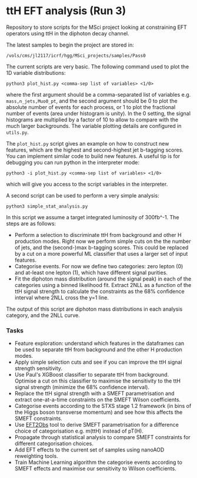 # ttH EFT analysis (Run 3)

Repository to store scripts for the MSci project looking at constraining EFT operators using ttH in the diphoton decay channel.

The latest samples to begin the project are stored in:
```
/vols/cms/jl2117/icrf/hgg/MSci_projects/samples/Pass0
```

The current scripts are very basic. The following command used to plot the 1D variable distributions:
```
python3 plot_hist.py <comma-sep list of variables> <1/0>
```
where the first argument should be a comma-separated list of variables e.g. `mass,n_jets,Muo0_pt`, and the second argument should be 0 to plot the absolute number of events for each process, or 1 to plot the fractional number of events (area under histogram is unity). In the 0 setting, the signal histograms are multiplied by a factor of 10 to allow to compare with the much larger backgrounds. The variable plotting details are configured in `utils.py`.

The `plot_hist.py` script gives an example on how to construct new features, which are the highest and second-highest jet b-tagging scores. You can implement similar code to build new features. A useful tip is for debugging you can run python in the interpreter mode:
```
python3 -i plot_hist.py <comma-sep list of variables> <1/0>
```
which will give you access to the script variables in the interpreter.

A second script can be used to perform a very simple analysis:
```
python3 simple_stat_analysis.py
```
In this script we assume a target integrated luminosity of 300fb^-1. The steps are as follows:

* Perform a selection to discriminate ttH from background and other H production modes. Right now we perform simple cuts on the the number of jets, and the (second-)max b-tagging scores. This could be replaced by a cut on a more powerful ML classifier that uses a larger set of input features.
* Categorise events. For now we define two categories: zero lepton (0) and  at-least one lepton (1), which have different signal purities.
* Fit the diphoton mass distribution (around the signal peak) in each of the categories using a binned likelihood fit. Extract 2NLL as a function of the ttH signal strength to calculate the constraints as the 68% confidence interval where 2NLL cross the y=1 line. 

The output of this script are diphoton mass distributions in each analysis category, and the 2NLL curve. 

### Tasks
* Feature exploration: understand which features in the dataframes can be used to separate ttH from background and the other H production modes.
* Apply simple selection cuts and see if you can improve the ttH signal strength sensitivity.
* Use Paul's XGBoost classifier to separate ttH from background. Optimise a cut on this classifier to maximise the sensitivity to the ttH signal strength (minimize the 68% confidence interval).
* Replace the ttH signal strength with a SMEFT parametrisation and extract one-at-a-time constraints on the SMEFT Wilson coefficients.
* Categorise events according to the STXS stage 1.2 framework (in bins of the Higgs boson transverse momentum) and see how this affects the SMEFT constraints.
* Use [EFT2Obs](https://github.com/ajgilbert/EFT2Obs) tool to derive SMEFT parametrisation for a difference choice of categorisation e.g. m(ttH) instead of pT(H).
* Propagate through statistical analysis to compare SMEFT constraints for different categorisation choices.
* Add EFT effects to the current set of samples using nanoAOD reweighting tools.
* Train Machine Learning algorithm the categorise events according to SMEFT effects and maximise our sensitivity to Wilson coefficients.
